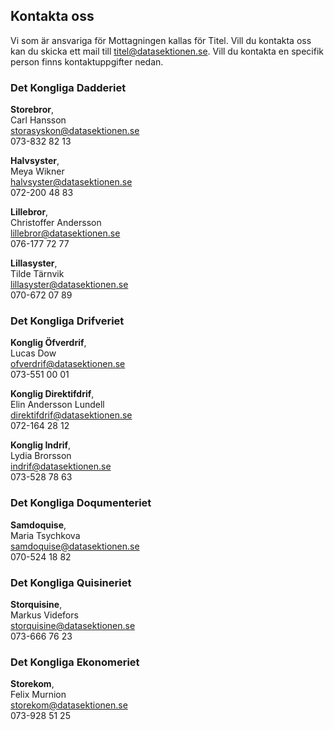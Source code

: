 ## Kontakta oss 

Vi som är ansvariga för Mottagningen kallas för Titel. Vill du kontakta oss kan du skicka ett mail till [titel@datasektionen.se](mailto:titel@datasektionen.se). Vill du kontakta en specifik person finns kontaktuppgifter nedan.

### Det Kongliga Dadderiet 
**Storebror**, <br />
Carl Hansson<br />
[storasyskon@datasektionen.se](mailto:storasyskon@datasektionen.se)<br />
073-832 82 13

**Halvsyster**, <br />
Meya Wikner<br />
[halvsyster@datasektionen.se](mailto:halvsyster@datasektionen.se)<br />
072-200 48 83

**Lillebror**, <br />
Christoffer Andersson<br />
[lillebror@datasektionen.se](mailto:lillebror@datasektionen.se)<br /> 
076-177 72 77

**Lillasyster**, <br />
Tilde Tärnvik <br />
[lillasyster@datasektionen.se](mailto:lillasyster@datasektionen.se)<br /> 
070-672 07 89

### Det Kongliga Drifveriet
**Konglig Öfverdrif**, <br />
Lucas Dow<br />
[ofverdrif@datasektionen.se](mailto:ofverdrif@datasektionen.se)<br />
073-551 00 01

**Konglig Direktifdrif**, <br />
Elin Andersson Lundell<br />
[direktifdrif@datasektionen.se](mailto:direktifdrif@datasektionen.se)<br />
072-164 28 12

**Konglig Indrif**, <br />
Lydia Brorsson<br />
[indrif@datasektionen.se](mailto:indrif@datasektionen.se)<br />
073-528 78 63

### Det Kongliga Doqumenteriet
**Samdoquise**, <br />
Maria Tsychkova<br />
[samdoquise@datasektionen.se](mailto:samdoquise@datasektionen.se)<br />
070-524 18 82

### Det Kongliga Quisineriet
**Storquisine**, <br />
Markus Videfors<br />
[storquisine@datasektionen.se](mailto:storquisine@datasektionen.se)<br />
073-666 76 23

### Det Kongliga Ekonomeriet
**Storekom**, <br />
Felix Murnion<br />
[storekom@datasektionen.se](mailto:storekom@datasektionen.se)<br />
073-928 51 25

